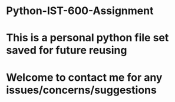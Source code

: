 # Python-IST-600-Assignment
# This is a personal python file set saved for future reusing
# Welcome to contact me for any issues/concerns/suggestions
